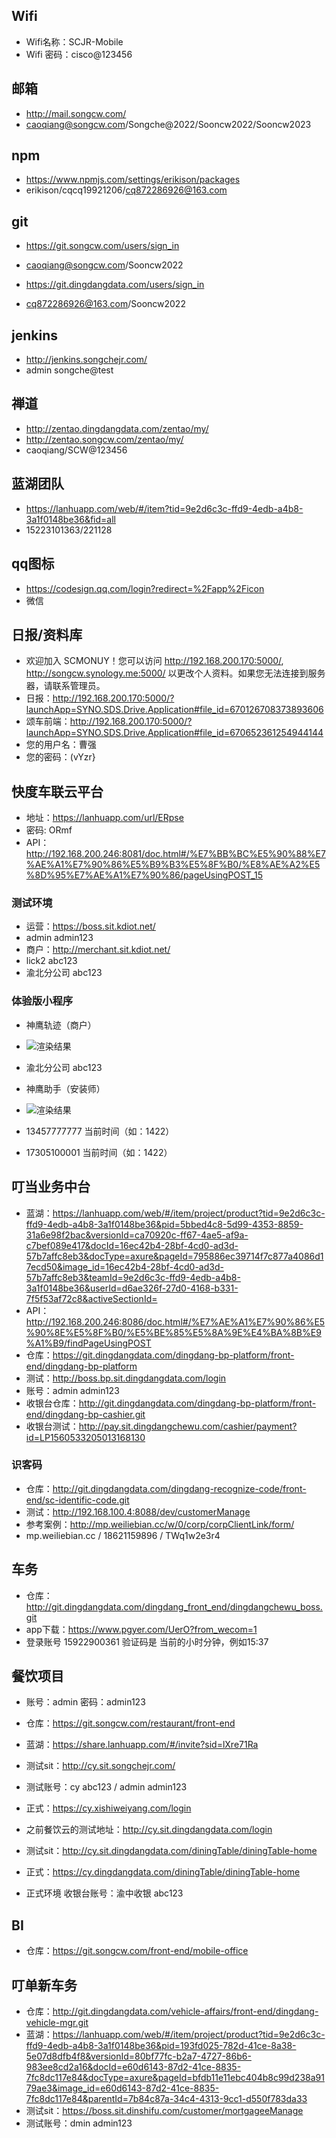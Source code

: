 ## Wifi
- Wifi名称：SCJR-Mobile
- Wifi 密码：cisco@123456

## 邮箱
- http://mail.songcw.com/
- caoqiang@songcw.com/Songche@2022/Sooncw2022/Sooncw2023

## npm
- https://www.npmjs.com/settings/erikison/packages
- erikison/cqcq19921206/cq872286926@163.com

## git
- https://git.songcw.com/users/sign_in
- caoqiang@songcw.com/Sooncw2022

- https://git.dingdangdata.com/users/sign_in
- cq872286926@163.com/Sooncw2022

## jenkins
- http://jenkins.songchejr.com/
- admin songche@test

## 禅道
- http://zentao.dingdangdata.com/zentao/my/
- http://zentao.songcw.com/zentao/my/
- caoqiang/SCW@123456

## 蓝湖团队
- https://lanhuapp.com/web/#/item?tid=9e2d6c3c-ffd9-4edb-a4b8-3a1f0148be36&fid=all
- 15223101363/221128

## qq图标
- https://codesign.qq.com/login?redirect=%2Fapp%2Ficon
- 微信

## 日报/资料库
- 欢迎加入 SCMONUY！您可以访问 http://192.168.200.170:5000/, http://songcw.synology.me:5000/ 以更改个人资料。如果您无法连接到服务器，请联系管理员。
- 日报：http://192.168.200.170:5000/?launchApp=SYNO.SDS.Drive.Application#file_id=670126708373893606
- 颂车前端：http://192.168.200.170:5000/?launchApp=SYNO.SDS.Drive.Application#file_id=670652361254944144
- 您的用户名：曹强
- 您的密码：(vYzr}

## 快度车联云平台
 - 地址：https://lanhuapp.com/url/ERpse
 - 密码: ORmf
 - API：http://192.168.200.246:8081/doc.html#/%E7%BB%BC%E5%90%88%E7%AE%A1%E7%90%86%E5%B9%B3%E5%8F%B0/%E8%AE%A2%E5%8D%95%E7%AE%A1%E7%90%86/pageUsingPOST_15


### 测试环境
 - 运营：https://boss.sit.kdiot.net/
 - admin        admin123
 - 商户：http://merchant.sit.kdiot.net/
 - lick2        abc123
 - 渝北分公司    abc123


### 体验版小程序
- 神鹰轨迹（商户）
- ![渲染结果](./app.png)
- 渝北分公司    abc123

- 神鹰助手（安装师）
- ![渲染结果](./app2.png)
- 13457777777     当前时间（如：1422）
- 17305100001     当前时间（如：1422）

## 叮当业务中台
- 蓝湖：https://lanhuapp.com/web/#/item/project/product?tid=9e2d6c3c-ffd9-4edb-a4b8-3a1f0148be36&pid=5bbed4c8-5d99-4353-8859-31a6e98f2bac&versionId=ca70920c-ff67-4ae5-af9a-c7bef089e417&docId=16ec42b4-28bf-4cd0-ad3d-57b7affc8eb3&docType=axure&pageId=795886ec39714f7c877a4086d17ecd50&image_id=16ec42b4-28bf-4cd0-ad3d-57b7affc8eb3&teamId=9e2d6c3c-ffd9-4edb-a4b8-3a1f0148be36&userId=d6ae326f-27d0-4168-b331-7f5f53af72c8&activeSectionId=
- API：http://192.168.200.246:8086/doc.html#/%E7%AE%A1%E7%90%86%E5%90%8E%E5%8F%B0/%E5%BE%85%E5%8A%9E%E4%BA%8B%E9%A1%B9/findPageUsingPOST
- 仓库：https://git.dingdangdata.com/dingdang-bp-platform/front-end/dingdang-bp-platform
- 测试：http://boss.bp.sit.dingdangdata.com/login
- 账号：admin        admin123
- 收银台仓库：http://git.dingdangdata.com/dingdang-bp-platform/front-end/dingdang-bp-cashier.git
- 收银台测试：http://pay.sit.dingdangchewu.com/cashier/payment?id=LP1560533205013168130

### 识客码
- 仓库：http://git.dingdangdata.com/dingdang-recognize-code/front-end/sc-identific-code.git
- 测试：http://192.168.100.4:8088/dev/customerManage
- 参考案例：http://mp.weiliebian.cc/w/0/corp/corpClientLink/form/
- mp.weiliebian.cc / 18621159896 / TWq1w2e3r4

## 车务
- 仓库：http://git.dingdangdata.com/dingdang_front_end/dingdangchewu_boss.git
- app下载：https://www.pgyer.com/UerO?from_wecom=1
- 登录账号 15922900361 验证码是 当前的小时分钟，例如15:37

## 餐饮项目
- 账号：admin   密码：admin123
- 仓库：https://git.songcw.com/restaurant/front-end
- 蓝湖：https://share.lanhuapp.com/#/invite?sid=lXre71Ra
- 测试sit：http://cy.sit.songchejr.com/
- 测试账号：cy  abc123 / admin admin123
- 正式：https://cy.xishiweiyang.com/login

- 之前餐饮云的测试地址：http://cy.sit.dingdangdata.com/login  
- 测试sit：http://cy.sit.dingdangdata.com/diningTable/diningTable-home
- 正式：https://cy.dingdangdata.com/diningTable/diningTable-home
- 正式环境   收银台账号：渝中收银   abc123

## BI
- 仓库：https://git.songcw.com/front-end/mobile-office

## 叮单新车务
- 仓库：http://git.dingdangdata.com/vehicle-affairs/front-end/dingdang-vehicle-mgr.git
- 蓝湖：https://lanhuapp.com/web/#/item/project/product?tid=9e2d6c3c-ffd9-4edb-a4b8-3a1f0148be36&pid=193fd025-782d-41ce-8a38-5e07d8dfb4f8&versionId=80bf77fc-b2a7-4727-86b6-983ee8cd2a16&docId=e60d6143-87d2-41ce-8835-7fc8dc117e84&docType=axure&pageId=bfdb11e11ebc404b8c99d238a9179ae3&image_id=e60d6143-87d2-41ce-8835-7fc8dc117e84&parentId=7b84c87a-34c4-4313-9cc1-d550f783da33
- 测试sit：https://boss.sit.dinshifu.com/customer/mortgageeManage
- 测试账号：dmin admin123
